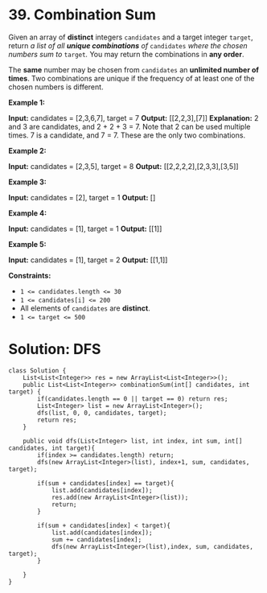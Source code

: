 # 39. Combination Sum  
Given an array of  **distinct**  integers  `candidates`  and a target integer  `target`, return  _a list of all  **unique combinations**  of_ `candidates` _where the chosen numbers sum to_ `target`_._  You may return the combinations in  **any order**.

The  **same**  number may be chosen from  `candidates`  an  **unlimited number of times**. Two combinations are unique if the frequency of at least one of the chosen numbers is different.

**Example 1:**

**Input:** candidates = [2,3,6,7], target = 7
**Output:** [[2,2,3],[7]]
**Explanation:**
2 and 3 are candidates, and 2 + 2 + 3 = 7. Note that 2 can be used multiple times.
7 is a candidate, and 7 = 7.
These are the only two combinations.

**Example 2:**

**Input:** candidates = [2,3,5], target = 8
**Output:** [[2,2,2,2],[2,3,3],[3,5]]

**Example 3:**

**Input:** candidates = [2], target = 1
**Output:** []

**Example 4:**

**Input:** candidates = [1], target = 1
**Output:** [[1]]

**Example 5:**

**Input:** candidates = [1], target = 2
**Output:** [[1,1]]

**Constraints:**

-   `1 <= candidates.length <= 30`
-   `1 <= candidates[i] <= 200`
-   All elements of  `candidates`  are  **distinct**.
-   `1 <= target <= 500`

# Solution: DFS
```
class Solution {
    List<List<Integer>> res = new ArrayList<List<Integer>>();
    public List<List<Integer>> combinationSum(int[] candidates, int target) {
        if(candidates.length == 0 || target == 0) return res;
        List<Integer> list = new ArrayList<Integer>();
        dfs(list, 0, 0, candidates, target);
        return res;
    }
    
    public void dfs(List<Integer> list, int index, int sum, int[] candidates, int target){
        if(index >= candidates.length) return;
        dfs(new ArrayList<Integer>(list), index+1, sum, candidates, target);
        
        if(sum + candidates[index] == target){
            list.add(candidates[index]);
            res.add(new ArrayList<Integer>(list));
            return;
        }
        
        if(sum + candidates[index] < target){
            list.add(candidates[index]);
            sum += candidates[index];
            dfs(new ArrayList<Integer>(list),index, sum, candidates, target);
        } 
        
    }
}
```